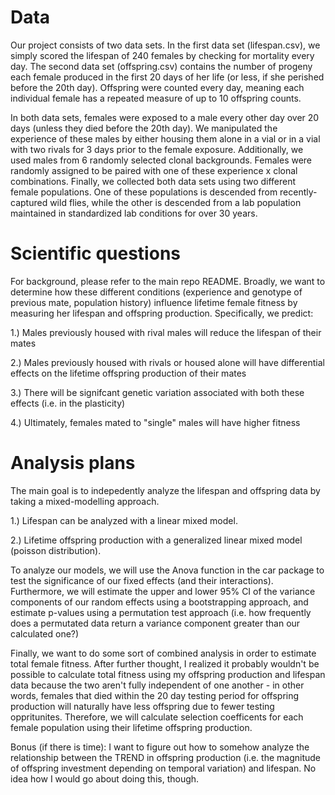 # Data
Our project consists of two data sets. 
In the first data set (lifespan.csv), we simply scored the lifespan of 240 females by checking for mortality every day.
The second data set (offspring.csv) contains the number of progeny each female produced in the first 20 days of her life (or less, if she 
perished before the 20th day). Offspring were counted every day, meaning each individual female has a repeated measure of up to 10 
offspring counts.

In both data sets, females were exposed to a male every other day over 20 days (unless they died before the 20th day). We manipulated the 
experience of these males by either housing them alone in a vial or in a vial with two rivals for 3 days prior to the female exposure. 
Additionally, we used males from 6 randomly selected clonal backgrounds. Females were randomly assigned to be paired with one of these 
experience x clonal combinations. Finally, we collected both data sets using two different female populations. One of these populations is 
descended from recently-captured wild flies, while the other is descended from a lab population maintained in standardized lab conditions 
for over 30 years.

# Scientific questions
For background, please refer to the main repo README.
Broadly, we want to determine how these different conditions (experience and genotype of previous mate, population history) influence
lifetime female fitness by measuring her lifespan and offspring production. 
Specifically, we predict:

1.) Males previously housed with rival males will reduce the lifespan of their mates

2.) Males previously housed with rivals or housed alone will have differential effects on the lifetime offspring production of their mates

3.) There will be signifcant genetic variation associated with both these effects (i.e. in the plasticity)

4.) Ultimately, females mated to "single" males will have higher fitness

# Analysis plans
The main goal is to indepedently analyze the lifespan and offspring data by taking a mixed-modelling approach.

1.) Lifespan can be analyzed with a linear mixed model.

2.) Lifetime offspring production with a generalized linear mixed model (poisson distribution).

To analyze our models, we will use the Anova function in the car package to test the significance of our fixed effects (and their 
interactions).
Furthermore, we will estimate the upper and lower 95% CI of the variance components of our random effects using a bootstrapping approach, 
and estimate p-values using a permutation test approach (i.e. how frequently does a permutated data return a variance component greater than 
our calculated one?)

Finally, we want to do some sort of combined analysis in order to estimate total female fitness. After further thought, I realized it 
probably wouldn't be possible to calculate total fitness using my offspring production and lifespan data because the two aren't fully 
independent of one another - in other words, females that died within the 20 day testing period for offspring production will naturally 
have less offspring due to fewer testing oppritunites. Therefore, we will calculate selection coefficents for each female population using 
their lifetime offspring production.

Bonus (if there is time): I want to figure out how to somehow analyze the relationship between the TREND in offspring production (i.e. the 
magnitude of offspring investment depending on temporal variation) and lifespan. No idea how I would go about doing this, though.

